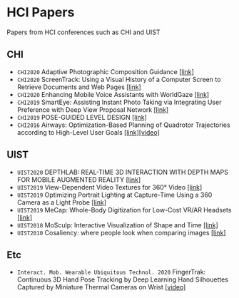 # HCI Papers
Papers from HCI conferences such as CHI and UIST

## CHI
* `CHI2020` Adaptive Photographic Composition Guidance [[link]](https://graphics.stanford.edu/projects/adaptivearmatures/)
* `CHI2020` ScreenTrack: Using a Visual History of a Computer Screen to Retrieve Documents and Web Pages [[link]](https://arxiv.org/abs/2001.10898)
* `CHI2020` Enhancing Mobile Voice Assistants with WorldGaze [[link]](http://sven-mayer.com/publications/)
* `CHI2019` SmartEye: Assisting Instant Photo Taking via Integrating User Preference with Deep View Proposal Network [[link]](https://www3.cs.stonybrook.edu/~cvl/content/papers/2019/Ma_CHFCS19.pdf)
* `CHI2019` POSE-GUIDED LEVEL DESIGN [[link]](http://blogs.umb.edu/yongqizhang001/pose-guided-level-design/)
* `CHI2016` Airways: Optimization-Based Planning of Quadrotor Trajectories according to High-Level User Goals [[link]](https://ait.ethz.ch/projects/2016/airways/downloads/paper1570.pdf)[[video]](https://www.youtube.com/watch?v=6krfPE0ADdw)


## UIST
* `UIST2020` DEPTHLAB: REAL-TIME 3D INTERACTION WITH DEPTH MAPS FOR MOBILE AUGMENTED REALITY [[link]](https://augmentedperception.github.io/depthlab/?fbclid=IwAR20BMR2jbxMl4SX6eRtsUoR5zDihxFKYxo_W_MD6EVUYllTcj0dDYbScSc)
* `UIST2019` View-Dependent Video Textures for 360° Video [[link]](https://lseancs.github.io/viewdepvrtextures/)
* `UIST2019` Optimizing Portrait Lighting at Capture-Time Using a 360 Camera as a Light Probe [[link]](http://graphics.stanford.edu/projects/portraitlighting/)
* `UIST2019` MeCap: Whole-Body Digitization for Low-Cost VR/AR Headsets [[link]](https://karan-ahuja.com/mecap.html)
* `UIST2018` MoSculp: Interactive Visualization of Shape and Time [[link]](http://mosculp.csail.mit.edu)
* `UIST2010` Cosaliency: where people look when comparing images [[link]](http://graphics.stanford.edu/papers/cosaliency/)

## Etc
* `Interact. Mob. Wearable Ubiquitous Technol. 2020` FingerTrak: Continuous 3D Hand Pose Tracking by Deep Learning Hand Silhouettes Captured by Miniature Thermal Cameras on Wrist [[video]](https://www.youtube.com/watch?v=OO1iwrx3OLI)